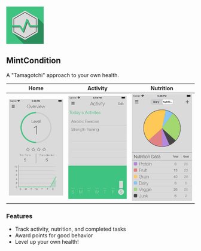 ![Icon](icon_100.png)
## MintCondition

A "Tamagotchi" approach to your own health.

| Home | Activity | Nutrition |
|---|---|---|
| ![](screenshots/home.png) | ![](screenshots/activity.png) | ![](screenshots/nutrition.png) |

### Features

* Track activity, nutrition, and completed tasks
* Award points for good behavior
* Level up your own health!